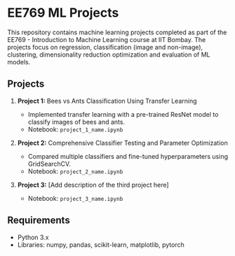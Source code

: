 # EE769 ML Projects

This repository contains machine learning projects completed as part of the EE769 - Introduction to Machine Learning course at IIT Bombay. 
The projects focus on regression, classification (image and non-image), clustering, dimensionality reduction optimization and evaluation of ML models.

## Projects
1. **Project 1:** Bees vs Ants Classification Using Transfer Learning
   - Implemented transfer learning with a pre-trained ResNet model to classify images of bees and ants.
   - Notebook: `project_1_name.ipynb`

2. **Project 2:** Comprehensive Classifier Testing and Parameter Optimization
   - Compared multiple classifiers and fine-tuned hyperparameters using GridSearchCV.
   - Notebook: `project_2_name.ipynb`

3. **Project 3:** [Add description of the third project here]
   - Notebook: `project_3_name.ipynb`

## Requirements
- Python 3.x
- Libraries: numpy, pandas, scikit-learn, matplotlib, pytorch

